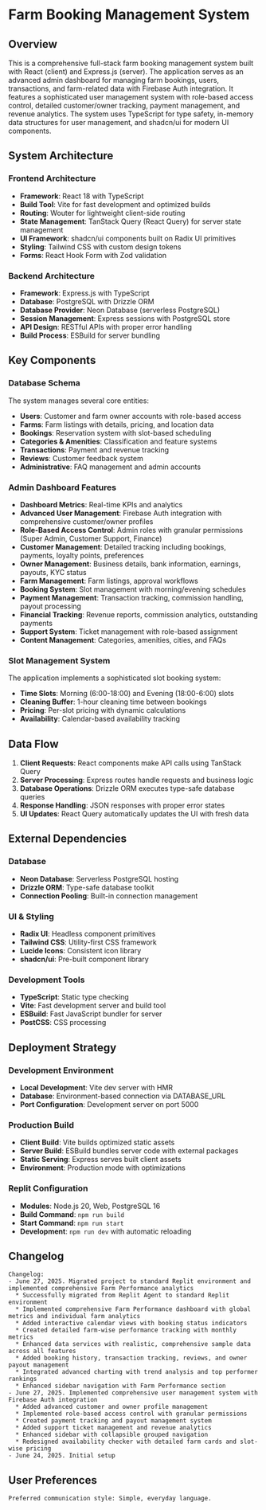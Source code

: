 # Farm Booking Management System

## Overview

This is a comprehensive full-stack farm booking management system built with React (client) and Express.js (server). The application serves as an advanced admin dashboard for managing farm bookings, users, transactions, and farm-related data with Firebase Auth integration. It features a sophisticated user management system with role-based access control, detailed customer/owner tracking, payment management, and revenue analytics. The system uses TypeScript for type safety, in-memory data structures for user management, and shadcn/ui for modern UI components.

## System Architecture

### Frontend Architecture
- **Framework**: React 18 with TypeScript
- **Build Tool**: Vite for fast development and optimized builds
- **Routing**: Wouter for lightweight client-side routing
- **State Management**: TanStack Query (React Query) for server state management
- **UI Framework**: shadcn/ui components built on Radix UI primitives
- **Styling**: Tailwind CSS with custom design tokens
- **Forms**: React Hook Form with Zod validation

### Backend Architecture
- **Framework**: Express.js with TypeScript
- **Database**: PostgreSQL with Drizzle ORM
- **Database Provider**: Neon Database (serverless PostgreSQL)
- **Session Management**: Express sessions with PostgreSQL store
- **API Design**: RESTful APIs with proper error handling
- **Build Process**: ESBuild for server bundling

## Key Components

### Database Schema
The system manages several core entities:
- **Users**: Customer and farm owner accounts with role-based access
- **Farms**: Farm listings with details, pricing, and location data
- **Bookings**: Reservation system with slot-based scheduling
- **Categories & Amenities**: Classification and feature systems
- **Transactions**: Payment and revenue tracking
- **Reviews**: Customer feedback system
- **Administrative**: FAQ management and admin accounts

### Admin Dashboard Features
- **Dashboard Metrics**: Real-time KPIs and analytics
- **Advanced User Management**: Firebase Auth integration with comprehensive customer/owner profiles
- **Role-Based Access Control**: Admin roles with granular permissions (Super Admin, Customer Support, Finance)
- **Customer Management**: Detailed tracking including bookings, payments, loyalty points, preferences
- **Owner Management**: Business details, bank information, earnings, payouts, KYC status
- **Farm Management**: Farm listings, approval workflows
- **Booking System**: Slot management with morning/evening schedules
- **Payment Management**: Transaction tracking, commission handling, payout processing
- **Financial Tracking**: Revenue reports, commission analytics, outstanding payments
- **Support System**: Ticket management with role-based assignment
- **Content Management**: Categories, amenities, cities, and FAQs

### Slot Management System
The application implements a sophisticated slot booking system:
- **Time Slots**: Morning (6:00-18:00) and Evening (18:00-6:00) slots
- **Cleaning Buffer**: 1-hour cleaning time between bookings
- **Pricing**: Per-slot pricing with dynamic calculations
- **Availability**: Calendar-based availability tracking

## Data Flow

1. **Client Requests**: React components make API calls using TanStack Query
2. **Server Processing**: Express routes handle requests and business logic
3. **Database Operations**: Drizzle ORM executes type-safe database queries
4. **Response Handling**: JSON responses with proper error states
5. **UI Updates**: React Query automatically updates the UI with fresh data

## External Dependencies

### Database
- **Neon Database**: Serverless PostgreSQL hosting
- **Drizzle ORM**: Type-safe database toolkit
- **Connection Pooling**: Built-in connection management

### UI & Styling
- **Radix UI**: Headless component primitives
- **Tailwind CSS**: Utility-first CSS framework
- **Lucide Icons**: Consistent icon library
- **shadcn/ui**: Pre-built component library

### Development Tools
- **TypeScript**: Static type checking
- **Vite**: Fast development server and build tool
- **ESBuild**: Fast JavaScript bundler for server
- **PostCSS**: CSS processing

## Deployment Strategy

### Development Environment
- **Local Development**: Vite dev server with HMR
- **Database**: Environment-based connection via DATABASE_URL
- **Port Configuration**: Development server on port 5000

### Production Build
- **Client Build**: Vite builds optimized static assets
- **Server Build**: ESBuild bundles server code with external packages
- **Static Serving**: Express serves built client assets
- **Environment**: Production mode with optimizations

### Replit Configuration
- **Modules**: Node.js 20, Web, PostgreSQL 16
- **Build Command**: `npm run build`
- **Start Command**: `npm run start`
- **Development**: `npm run dev` with automatic reloading

## Changelog
```
Changelog:
- June 27, 2025. Migrated project to standard Replit environment and implemented comprehensive Farm Performance analytics
  * Successfully migrated from Replit Agent to standard Replit environment
  * Implemented comprehensive Farm Performance dashboard with global metrics and individual farm analytics
  * Added interactive calendar views with booking status indicators
  * Created detailed farm-wise performance tracking with monthly metrics
  * Enhanced data services with realistic, comprehensive sample data across all features
  * Added booking history, transaction tracking, reviews, and owner payout management
  * Integrated advanced charting with trend analysis and top performer rankings
  * Enhanced sidebar navigation with Farm Performance section
- June 27, 2025. Implemented comprehensive user management system with Firebase Auth integration
  * Added advanced customer and owner profile management
  * Implemented role-based access control with granular permissions
  * Created payment tracking and payout management system
  * Added support ticket management and revenue analytics
  * Enhanced sidebar with collapsible grouped navigation
  * Redesigned availability checker with detailed farm cards and slot-wise pricing
- June 24, 2025. Initial setup
```

## User Preferences
```
Preferred communication style: Simple, everyday language.
```